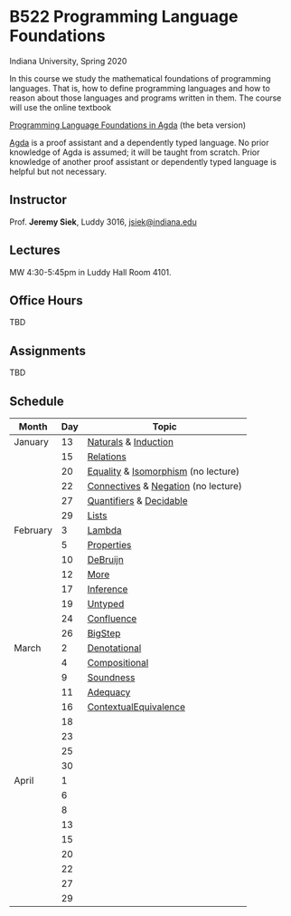 # B522 Programming Language Foundations

Indiana University, Spring 2020

In this course we study the mathematical foundations of programming
languages. That is, how to define programming languages and how to
reason about those languages and programs written in them.  The course
will use the online textbook

[Programming Language Foundations in Agda](https://plfa.github.io/beta/)
(the beta version)

[Agda](https://agda.readthedocs.io/en/v2.6.0.1/index.html) is a proof
assistant and a dependently typed language.  No prior knowledge of
Agda is assumed; it will be taught from scratch.  Prior knowledge of
another proof assistant or dependently typed language is helpful but
not necessary.


## Instructor

Prof. **Jeremy Siek**, Luddy 3016, [jsiek@indiana.edu](mailto:jsiek@indiana.edu)

## Lectures

MW 4:30-5:45pm in Luddy Hall Room 4101.

## Office Hours

TBD

## Assignments

TBD

## Schedule

| Month    | Day | Topic    |
| -------- | --- | -------- |
| January  | 13  | [Naturals](https://plfa.github.io/Naturals/) & [Induction](https://plfa.github.io/Induction/) |
|          | 15  | [Relations](https://plfa.github.io/Relations/) |
|          | 20  | [Equality](https://plfa.github.io/Equality/) & [Isomorphism](https://plfa.github.io/Isomorphism/) (no lecture) |
| 		   | 22  | [Connectives](https://plfa.github.io/Connectives/) & [Negation](https://plfa.github.io/Negation/) (no lecture) |
|		   | 27  | [Quantifiers](https://plfa.github.io/Quantifiers/) & [Decidable](https://plfa.github.io/Decidable/) |
|		   | 29  | [Lists](https://plfa.github.io/Lists/) |
| February | 3   | [Lambda](https://plfa.github.io/Lambda/) |
|          | 5   | [Properties](https://plfa.github.io/Properties/) |
|          | 10  | [DeBruijn](https://plfa.github.io/DeBruijn/) |
|          | 12  | [More](https://plfa.github.io/More/) |
|          | 17  | [Inference](https://plfa.github.io/Inference/) |
|          | 19  | [Untyped](https://plfa.github.io/Untyped/) |
|          | 24  | [Confluence](https://plfa.github.io/Confluence/) |
|          | 26  | [BigStep](https://plfa.github.io/BigStep/) |
| March    | 2   | [Denotational](https://plfa.github.io/Denotational/) |
|          | 4   | [Compositional](https://plfa.github.io/Compositional/) |
|          | 9   | [Soundness](https://plfa.github.io/Soundness/) |
|          | 11  | [Adequacy](https://plfa.github.io/Adequacy/) |
|          | 16  | [ContextualEquivalence](https://plfa.github.io/ContextualEquivalence/) |
|          | 18  | |
|          | 23  | |
|          | 25  | |
|          | 30  | |
| April    | 1   | |
|          | 6   | |
|          | 8   | |
|          | 13  | |
|          | 15  | |
|          | 20  | |
|          | 22  | |
|          | 27  | |
|          | 29  | |


 

